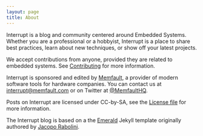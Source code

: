```yaml
---
layout: page
title: About
---
```


Interrupt is a blog and community centered around Embedded Systems. Whether you
are a professional or a hobbyist, Interrupt is a place to share best practices,
learn about new techniques, or show off your latest projects.

We accept contributions from anyone, provided they are related to embedded
systems. See [Contributing](contributing) for more information.

Interrupt is sponsored and edited by [Memfault](https://memfault.com), a
provider of modern software tools for hardware companies. You can contact us at
[interrupt@memfault.com](mailto:interrupt@memfault.com) or on Twitter at
[@MemfaultHQ](https://twitter.com/MemfaultHQ).

Posts on Interrupt are licensed under CC-by-SA, see the [License
file](https://github.com/memfault/interrupt/blob/master/License.md) for
more information.

The Interrupt blog is based on a the
[Emerald](https://github.com/KingFelix/emerald) Jekyll template originally
authored by [Jacopo Rabolini](www.jacoporabolini).

